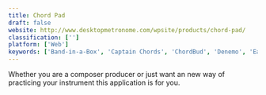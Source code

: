 ```yaml
---
title: Chord Pad
draft: false 
website: http://www.desktopmetronome.com/wpsite/products/chord-pad/
classification: ['']
platform: ['Web']
keywords: ['Band-in-a-Box', 'Captain Chords', 'ChordBud', 'Denemo', 'EasyBand Studio', 'Guitar Pro 7', 'Impro-Visor', 'KGuitar', 'LeMMA', 'LenMus', 'Lifecake', 'MuLab', 'Odesi', 'Sibelius', 'Suggester', 'Tabit', 'VArranger', 'go-dsp-guitar']
---
```

Whether you are a composer producer or just want an new way of practicing your instrument this application is for you.